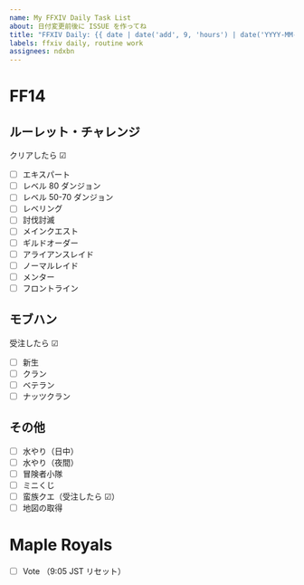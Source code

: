 ```yaml
---
name: My FFXIV Daily Task List
about: 日付変更前後に ISSUE を作ってね
title: "FFXIV Daily: {{ date | date('add', 9, 'hours') | date('YYYY-MM-DD') }}"
labels: ffxiv daily, routine work
assignees: ndxbn
---
```

# FF14

## ルーレット・チャレンジ

クリアしたら ☑

- [ ] エキスパート
- [ ] レベル 80 ダンジョン
- [ ] レベル 50-70 ダンジョン
- [ ] レベリング
- [ ] 討伐討滅
- [ ] メインクエスト
- [ ] ギルドオーダー
- [ ] アライアンスレイド
- [ ] ノーマルレイド
- [ ] メンター
- [ ] フロントライン

## モブハン

受注したら ☑

- [ ] 新生
- [ ] クラン
- [ ] ベテラン
- [ ] ナッツクラン

## その他

- [ ] 水やり（日中）
- [ ] 水やり（夜間）
- [ ] 冒険者小隊
- [ ] ミニくじ
- [ ] 蛮族クエ（受注したら ☑）
- [ ] 地図の取得

# Maple Royals

- [ ] Vote （9:05 JST リセット）
